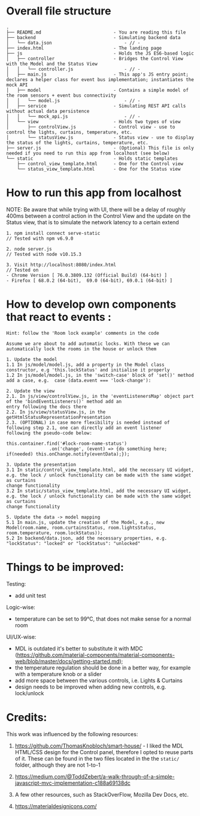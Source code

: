 # Overall file structure
```
.
├── README.md                           - You are reading this file
├── backend                             - Simulating backend data
│   └── data.json                           - // - 
├── index.html                          - The landing page 
├── js                                  - Holds the JS ES6-based logic
│   ├── controller                      - Bridges the Control View with the Model and the Status View
│   │   └── controller.js                   - // -
│   ├── main.js                         - This app's JS entry point; declares a helper class for event bus implementation; instantiates the mock API
│   ├── model                           - Contains a simple model of the room sensors + event bus connectivity
│   │   └── model.js                        - // -
│   ├── service                         - Simulating REST API calls without actual data persistence
│   │   └── mock_api.js                     - // -
│   └── view                            - Holds two types of view
│       ├── controlView.js              - Control view - use to control the lights, curtains, temperature, etc.
│       └── statusView.js               - Status view - use to display the status of the lights, curtains, temperature, etc.
├── server.js                           - (Optional) This file is only needed if you need to run this app from localhost (see below)
└── static                              - Holds static templates
    ├── control_view_template.html      - One for the Control view
    └── status_view_template.html       - One for the Status view   
```

# How to run this app from localhost

NOTE: Be aware that while trying with UI, there will be a delay of roughly 400ms between a control action in the Control View
and the update on the Status view, that is to simulate the network latency to a certain extend

``` 
1. npm install connect serve-static
// Tested with npm v6.9.0

2. node server.js
// Tested with node v10.15.3

3. Visit http://localhost:8080/index.html
// Tested on
- Chrome Version [ 76.0.3809.132 (Official Build) (64-bit) ]
- Firefox [ 68.0.2 (64-bit),  69.0 (64-bit), 69.0.1 (64-bit) ]
```

# How to develop own components that react to events :

```
Hint: follow the 'Room lock example' comments in the code

Assume we are about to add automatic locks. With these we can automatically lock the rooms in the house or unlock them

1. Update the model
1.1 In js/model/model.js, add a property in the Model class constructor, e.g 'this.lockStatus' and initialise it properly
1.2 In js/model/model.js, in the 'switch-case' block of 'set()' method add a case, e.g.  case (data.event === 'lock-change'):

2. Update the view 
2.1. In js/view/controlView.js, in the 'eventListenersMap' object part of the 'bindEventListeners()' method add an 
entry following the docs there
2.2. In js/view/statusView.js, in the getHtmlStatusRepresentationPresentation
2.3. (OPTIONAL) in case more flexibility is needed instead of following step 2.1, one can directly add an event listener 
following the pseudo-code below:

this.container.find('#lock-room-name-status')
                .on('change', (event) => {do something here; if(needed) this.onChange.notify(eventData);}); 

3. Update the presentation
3.1 In static/control_view_template.html, add the necessary UI widget, e.g. the lock / unlock functionality can be made with the same widget as curtains 
change functionality
3.2 In static/status_view_template.html, add the necessary UI widget, e.g. the lock / unlock functionality can be made with the same widget as curtains 
change functionality

5. Update the data -> model mapping
5.1 In main.js, update the creation of the Model, e.g., new Model(room.name, room.curtainsStatus, room.lightsStatus, room.temperature, room.lockStatus)); 
5.2 In backend/data.json, add the necessary properties, e.g. "lockStatus": "locked" or "lockStatus": "unlocked"
```

# Things to be improved:

Testing:
- add unit test

Logic-wise:
- temperature can be set to 99°C, that does not make sense for a normal room 

UI/UX-wise:
- MDL is outdated it's better to substitute it with MDC (https://github.com/material-components/material-components-web/blob/master/docs/getting-started.md); 
- the temperature regulation should be done in a better way, for example with a temperature knob or a slider
- add more space between the various controls, i.e. Lights & Curtains
- design needs to be improved when adding new controls, e.g. lock/unlock 

# Credits:

This work was influenced by the following resources:

1. https://github.com/ThomasKnobloch/smart-house/ - I liked the MDL HTML/CSS design for the Control panel, therefore I opted to reuse parts of it. These can be found in the two files located in the the `static/` folder, although they are not 1-to-1

2. https://medium.com/@ToddZebert/a-walk-through-of-a-simple-javascript-mvc-implementation-c188a69138dc

3. A few other resources, such as StackOverFlow, Mozilla Dev Docs, etc.

4. https://materialdesignicons.com/

